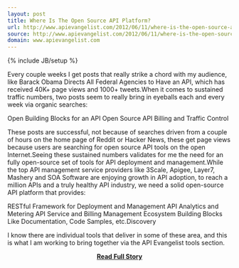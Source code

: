 ```yaml
---
layout: post
title: Where Is The Open Source API Platform?
url: http://www.apievangelist.com/2012/06/11/where-is-the-open-source-api-platform/
source: http://www.apievangelist.com/2012/06/11/where-is-the-open-source-api-platform/
domain: www.apievangelist.com
---
```

{% include JB/setup %}<p>Every couple weeks I get posts that really strike a chord with my audience, like Barack Obama Directs All Federal Agencies to Have an API, which has received 40K+ page views and 1000+ tweets.When it comes to sustained traffic numbers, two posts seem to really bring in eyeballs each and every week via organic searches:

Open Building Blocks for an API
Open Source API Billing and Traffic Control

These posts are successful, not because of searches driven from a couple of hours on the home page of Reddit or Hacker News, these get page views because users are searching for open source API tools on the open Internet.Seeing these sustained numbers validates for me the need for an fully open-source set of tools for API deployment and management.While the top API management service providers like 3Scale, Apigee, Layer7, Mashery and SOA Software are enjoying growth in API adoption, to reach a million APIs and a truly healthy API industry, we need a solid open-source API platform that provides:

RESTful Framework for Deployment and Management
API Analytics and Metering
API Service and Billing Management
Ecosystem Building Blocks Like Documentation, Code Samples, etc.Discovery


I know there are individual tools that deliver in some of these area, and this is what I am working to bring together via the API Evangelist tools section.</p>
<center><p><a href="http://www.apievangelist.com/2012/06/11/where-is-the-open-source-api-platform/" style='padding:25px; font-sze:18px; font-weight: bold;'>Read Full Story</a></p></center>

